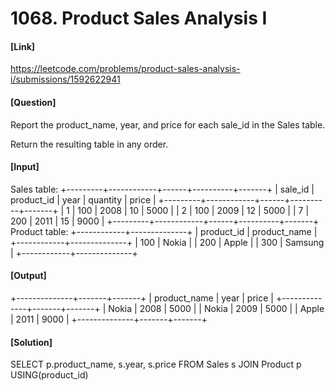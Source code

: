 # 1068. Product Sales Analysis I

#### [Link] 
https://leetcode.com/problems/product-sales-analysis-i/submissions/1592622941

#### [Question]
Report the product_name, year, and price for each sale_id in the Sales table.

Return the resulting table in any order.


#### [Input]
Sales table:
+---------+------------+------+----------+-------+
| sale_id | product_id | year | quantity | price |
+---------+------------+------+----------+-------+ 
| 1       | 100        | 2008 | 10       | 5000  |
| 2       | 100        | 2009 | 12       | 5000  |
| 7       | 200        | 2011 | 15       | 9000  |
+---------+------------+------+----------+-------+
Product table:
+------------+--------------+
| product_id | product_name |
+------------+--------------+
| 100        | Nokia        |
| 200        | Apple        |
| 300        | Samsung      |
+------------+--------------+

#### [Output]
+--------------+-------+-------+
| product_name | year  | price |
+--------------+-------+-------+
| Nokia        | 2008  | 5000  |
| Nokia        | 2009  | 5000  |
| Apple        | 2011  | 9000  |
+--------------+-------+-------+

#### [Solution]
SELECT p.product_name, s.year, s.price
FROM Sales s
JOIN Product p
USING(product_id)
